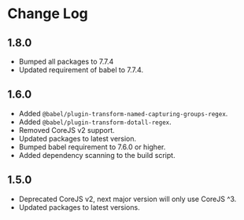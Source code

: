 # Change Log

## 1.8.0

* Bumped all packages to 7.7.4
* Updated requirement of babel to 7.7.4.

## 1.6.0

* Added `@babel/plugin-transform-named-capturing-groups-regex`.
* Added `@babel/plugin-transform-dotall-regex`.
* Removed CoreJS v2 support.
* Updated packages to latest version.
* Bumped babel requirement to 7.6.0 or higher.
* Added dependency scanning to the build script.

## 1.5.0

* Deprecated CoreJS v2, next major version will only use CoreJS ^3.
* Updated packages to latest versions.
